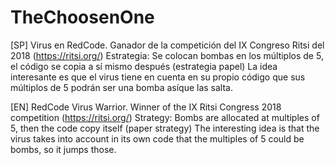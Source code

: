 # TheChoosenOne

[SP] Virus en RedCode. Ganador de la competición del IX Congreso Ritsi del 2018 (https://ritsi.org/)
Estrategia: Se colocan bombas en los múltiplos de 5, el código se copia a sí mismo después (estrategia papel)
            La idea interesante es que el virus tiene en cuenta en su propio código que sus múltiplos de 5 podrán ser una
            bomba asíque las salta.

[EN] RedCode Virus Warrior. Winner of the IX Ritsi Congress 2018 competition (https://ritsi.org/)
Strategy: Bombs are allocated at multiples of 5, then the code copy itself (paper strategy)
          The interesting idea is that the virus takes into account in its own code that the multiples of 5 could be
          bombs, so it jumps those.

